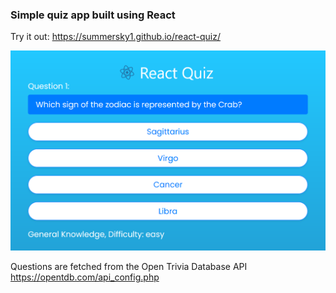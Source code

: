 ### Simple quiz app built using React

Try it out: https://summersky1.github.io/react-quiz/

![](public/screenshot.png)

Questions are fetched from the Open Trivia Database API  
https://opentdb.com/api_config.php
